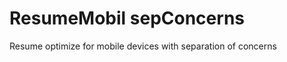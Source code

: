 ResumeMobil sepConcerns
===========

Resume optimize for mobile devices with separation of concerns
